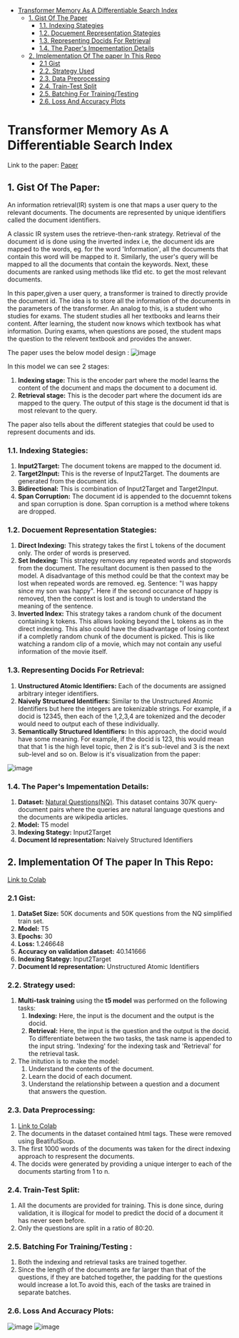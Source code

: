 - [Transformer Memory As A Differentiable Search Index](#transformer-memory-as-a-differentiable-search-index)
  - [1. Gist Of The Paper](#1-gist-of-the-paper)
    - [1.1. Indexing Stategies](#11-indexing-stategies)
    - [1.2. Docuement Representation Stategies](#12-docuement-representation-stategies)
    - [1.3. Representing Docids For Retrieval](#13-representing-docids-for-retrieval)
    - [1.4. The Paper's Impementation Details](#14-the-papers-impementation-details)
  - [2. Implementation Of The paper In This Repo](#2-implementation-of-the-paper-in-this-repo)
    - [2.1 Gist](#21-gist)
    - [2.2. Strategy Used](#22-strategy-used)
    - [2.3. Data Preprocessing](#23-data-preprocessing)
    - [2.4. Train-Test Split](#24-train-test-split)
    - [2.5. Batching For Training/Testing](#25-batching-for-trainingtesting-)
    - [2.6. Loss And Accuracy Plots](#26-loss-and-accuracy-plots)

# Transformer Memory As A Differentiable Search Index

Link to the paper: <a href='https://arxiv.org/abs/2202.06991#:~:text=In%20this%20paper%2C%20we%20demonstrate,the%20parameters%20of%20the%20model.'>Paper</a> 

## 1. Gist Of The Paper:
  
  An information retrieval(IR) system is one that maps a user query to the relevant documents. The documents are represented by unique identifiers called the document identifiers.
  
  A classic IR system uses the retrieve-then-rank strategy. Retrieval of the document id is done using the inverted index i.e, the document ids are mapped to the words, eg. for the word 'Information', all the documents that contain this word will be mapped to it. Similarly, the user's query will be mapped to all the documents that contain the keywords. Next, these documents are ranked using methods like tfid etc. to get the most relevant documents.
  
  In this paper,given a user query, a transformer is trained to directly provide the document id. The idea is to store all the information of the documents in the parameters of the transformer. An analog to this, is a student who studies for exams. The student studies all her textbooks and learns their content. After learning, the student now knows which textbook has what information. During exams, when questions are posed, the student maps the question to the relevent textbook and provides the answer.
  
  The paper uses the below model design :
 ![image](https://user-images.githubusercontent.com/36926868/169647893-2fcaff7f-5c20-4687-9386-e004756fffd0.png)

  In this model we can see 2 stages:
  1. **Indexing stage:** This is the encoder part where the model learns the content of the document and maps the document to a document id.
  2. **Retrieval stage:** This is the decoder part where the document ids are mapped to the query. The output of this stage is the document id that is most relevant to the query.

  The paper also tells about the different stategies that could be used to represent documents and ids.
  
  ### 1.1. Indexing Stategies:
  1. **Input2Target:** The document tokens are mapped to the document id.
  2. **Target2Input:** This is the reverse of Input2Target. The douments are generated from the document ids.
  3. **Bidirectional:** This is combination of Input2Target and Target2Input.
  4. **Span Corruption:** The document id is appended to the docuemnt tokens and span corruption is done. Span corruption is a method where tokens are dropped. 
  
  ### 1.2. Docuement Representation Stategies:
  1. **Direct Indexing:** This strategy takes the first L tokens of the document only. The order of words is preserved.
  2. **Set Indexing:** This strategy removes any repeated words and stopwords from the document. The resultant document is then passed to the model. A disadvantage of this method could be that the context may be lost when repeated words are removed. 
eg. Sentence: "I was happy since my son was happy".
Here if the second occurance of happy is removed, then the context is lost and is tough to understand the meaning of the sentence.
  3. **Inverted Index:** This strategy takes a random chunk of the document containing k tokens. This allows looking beyond the L tokens as in the direct indexing. This also could have the disadvantage of losing context if a completly random chunk of the document is picked. This is like watching a random clip of a movie, which may not contain any useful information of the movie itself.

### 1.3. Representing Docids For Retrieval:
1. **Unstructured Atomic Identifiers:** Each of the documents are assigned arbitrary integer identifiers.
2. **Naively Structured Identifiers:** Similar to the Unstructured Atomic Identifiers but here the integers are tokenizable strings. For example, if a docid is 12345, then each of the 1,2,3,4 are tokenized and the decoder would need to output each of these individually.
3. **Semantically Structured Identifiers:** In this approach, the docid would have some meaning. For example, if the docid is 123, this would mean that that 1 is the high level topic, then 2 is it's sub-level and 3 is the next sub-level and so on. Below is it's visualization from the paper:

![image](https://user-images.githubusercontent.com/36926868/169647333-21144935-859e-4d6d-ac38-32f6a9e70591.png)

### 1.4. The Paper's Impementation Details:

1. **Dataset:** [Natural Questions(NQ)](https://ai.google.com/research/NaturalQuestions/download). This dataset contains 307K query-document pairs where the queries are natural language questions and the documents are wikipedia articles.
2. **Model:** T5 model
3. **Indexing Stategy:** Input2Target
4. **Document Id representation:** Naively Structured Identifiers

## 2. Implementation Of The paper In This Repo:
  [Link to Colab](IR_Implementation.ipynb)

### 2.1 Gist:
1. **DataSet Size:** 50K documents and 50K questions from the NQ simplified train set.
2. **Model:** T5
3. **Epochs:** 30
4. **Loss:** 1.246648
5. **Accuracy on validation dataset:** 40.141666
6. **Indexing Stategy:** Input2Target
7. **Document Id representation:** Unstructured Atomic Identifiers

### 2.2. Strategy used:
1. **Multi-task training** using the **t5 model** was performed on the following tasks:
    1. **Indexing:** Here, the input is the document and the output is the docid.
    2. **Retrieval:** Here, the input is the question and the output is the docid.
   To differentiate between the two tasks, the task name is appended to the input string. 'Indexing' for the indexing task and 'Retrieval' for the retrieval task.
2. The initution is to make the model:
    1. Understand the contents of the document. 
    2. Learn the docid of each document.
    3. Understand the relationship between a question and a document that answers the question.

### 2.3. Data Preprocessing:
  1. [Link to Colab](IR_NQ_dataset_preprocessing.ipynb)
  2. The documents in the dataset contained html tags. These were removed using BeatifulSoup.
  3. The first 1000 words of the documents was taken for the direct indexing approach to respresent the documents.
  4. The docids were generated by providing a unique interger to each of the documents starting from 1 to n.

### 2.4. Train-Test Split:
  1. All the documents are provided for training. This is done since, during validation, it is illogical for model to predict the docid of a document it has never seen before.
  2. Only the questions are split in a ratio of 80:20. 
  
### 2.5. Batching For Training/Testing :
  1. Both the indexing and retrieval tasks are trained together. 
  2. Since the length of the documents are far larger than that of the questions, if they are batched together, the padding for the questions would increase a lot.To avoid this, each of the tasks are trained in separate batches.


### 2.6. Loss And Accuracy Plots:
![image](https://user-images.githubusercontent.com/36926868/170749434-ed13680d-a004-437f-9cf5-2fcafd4fdaca.png)
![image](https://user-images.githubusercontent.com/36926868/170749697-d3a3b850-d264-4d8f-bf96-deeaeeac4174.png)














